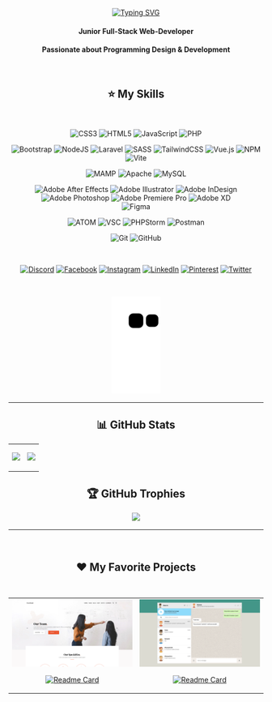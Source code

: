 <div align="center">
  
[![Typing SVG](https://readme-typing-svg.herokuapp.com?font=Roboto&size=40&color=F71567&center=true&vCenter=true&width=435&height=100&lines=HI!+%F0%9F%91%8B++;I'm+Roberto+%F0%9F%98%8A;Nice+to+meet+you!+%F0%9F%9A%80)](https://git.io/typing-svg)

</div> 

<h4 align="center">Junior Full-Stack Web-Developer</h4>
<h4 align="center">Passionate about Programming Design & Development</h4>

<br>

<div align="center">

 
    
  <h2 align="center"> ⭐️ My Skills</h2>
  
  <br>
  
  ![CSS3](https://img.shields.io/badge/css3-%231572B6.svg?style=for-the-badge&logo=css3&logoColor=white)
  ![HTML5](https://img.shields.io/badge/html5-%23E34F26.svg?style=for-the-badge&logo=html5&logoColor=white)
  ![JavaScript](https://img.shields.io/badge/javascript-%23323330.svg?style=for-the-badge&logo=javascript&logoColor=white)
  ![PHP](https://img.shields.io/badge/php-%23777BB4.svg?style=for-the-badge&logo=php&logoColor=white)
  
  ![Bootstrap](https://img.shields.io/badge/bootstrap-%23563D7C.svg?style=for-the-badge&logo=bootstrap&logoColor=white) 
  ![NodeJS](https://img.shields.io/badge/node.js-6DA55F?style=for-the-badge&logo=node.js&logoColor=white) 
  ![Laravel](https://img.shields.io/badge/laravel-%23FF2D20.svg?style=for-the-badge&logo=laravel&logoColor=white) 
  ![SASS](https://img.shields.io/badge/SASS-hotpink.svg?style=for-the-badge&logo=SASS&logoColor=white) 
  ![TailwindCSS](https://img.shields.io/badge/tailwindcss-%2338B2AC.svg?style=for-the-badge&logo=tailwind-css&logoColor=white) 
  ![Vue.js](https://img.shields.io/badge/vuejs-%2335495e.svg?style=for-the-badge&logo=vuedotjs&logoColor=white)
  ![NPM](https://img.shields.io/badge/NPM-%23CB3837.svg?style=for-the-badge&logo=npm&logoColor=white)
  ![Vite](https://img.shields.io/badge/-Vite-646cff?logo=vite&logoColor=white&style=for-the-badge)
  
  ![MAMP](https://img.shields.io/badge/-MAMP-02749C?logo=mamp&logoColor=white&style=for-the-badge)
  ![Apache](https://img.shields.io/badge/apache-%23D42029.svg?style=for-the-badge&logo=apache&logoColor=white)
  ![MySQL](https://img.shields.io/badge/mysql-%2300f.svg?style=for-the-badge&logo=mysql&logoColor=white)
  
  ![Adobe After Effects](https://img.shields.io/badge/Adobe%20After%20Effects-9999FF.svg?style=for-the-badge&logo=Adobe%20After%20Effects&logoColor=white) 
  ![Adobe Illustrator](https://img.shields.io/badge/adobeillustrator-%23FF9A00.svg?style=for-the-badge&logo=adobeillustrator&logoColor=white) 
  ![Adobe InDesign](https://img.shields.io/badge/Adobe%20InDesign-49021F?style=for-the-badge&logo=adobeindesign&logoColor=white) 
  ![Adobe Photoshop](https://img.shields.io/badge/adobephotoshop-%2331A8FF.svg?style=for-the-badge&logo=adobephotoshop&logoColor=white) 
  ![Adobe Premiere Pro](https://img.shields.io/badge/Adobe%20Premiere%20Pro-9999FF.svg?style=for-the-badge&logo=Adobe%20Premiere%20Pro&logoColor=white) 
  ![Adobe XD](https://img.shields.io/badge/Adobe%20XD-470137?style=for-the-badge&logo=Adobe%20XD&logoColor=white) 	
  ![Figma](https://img.shields.io/badge/figma-%23F24E1E.svg?style=for-the-badge&logo=figma&logoColor=white)
  
  ![ATOM](https://img.shields.io/badge/Atom-66595C?style=for-the-badge&logo=Atom&logoColor=white)
  ![VSC](https://img.shields.io/badge/Visual_Studio_Code-0078D4?style=for-the-badge&logo=visual%20studio%20code&logoColor=white)
  ![PHPStorm](http://img.shields.io/badge/-PHPStorm-181717?style=for-the-badge&logo=phpstorm&logoColor=white)
  ![Postman](https://img.shields.io/badge/Postman-FF6C37?style=for-the-badge&logo=postman&logoColor=white)
  
  ![Git](https://img.shields.io/badge/git-%23F05033.svg?style=for-the-badge&logo=git&logoColor=white)
  ![GitHub](https://img.shields.io/badge/github-%23121011.svg?style=for-the-badge&logo=github&logoColor=white)
  
  

  <br>
  
[![Discord](https://img.shields.io/badge/Discord-%237289DA.svg?logo=discord&logoColor=white)](https://discord.gg/Robertolarivera#4651) 
  [![Facebook](https://img.shields.io/badge/Facebook-%231877F2.svg?logo=Facebook&logoColor=white)](https://facebook.com/roberto.larivera.98) 
  [![Instagram](https://img.shields.io/badge/Instagram-%23E4405F.svg?logo=Instagram&logoColor=white)](https://instagram.com/l_r_o_b_1) 
  [![LinkedIn](https://img.shields.io/badge/LinkedIn-%230077B5.svg?logo=linkedin&logoColor=white)](https://www.linkedin.com/in/robertolarivera) 
  [![Pinterest](https://img.shields.io/badge/Pinterest-%23E60023.svg?logo=Pinterest&logoColor=white)](https://pinterest.com/@rlarivera) 
  [![Twitter](https://img.shields.io/badge/Twitter-%231DA1F2.svg?logo=Twitter&logoColor=white)](https://twitter.com/@robylariv) 
  
  <!-- [![](https://visitcount.itsvg.in/api?id=Roberto-Larivera&icon=5&color=9)](https://visitcount.itsvg.in) -->
  
 </div>
 
 

  <br>
  
  

  <div align=center>
  
  ![snake gif](https://github.com/Roberto-Larivera/snake/blob/output/github-contribution-grid-snake.svg)


---
  
  

  <h2 align=center> 📊 GitHub Stats </h2>

<table><tr><td  align="center" width="50%">

![](https://github-readme-stats.vercel.app/api?username=Roberto-Larivera&theme=vue-dark&hide_border=true&include_all_commits=false&count_private=false)

</td><td align="center" width="50%">

![](https://github-readme-stats.vercel.app/api/top-langs/?username=Roberto-Larivera&theme=vue-dark&hide_border=true&include_all_commits=false&count_private=false&layout=compact)

</td></tr></table> 


<!--![](https://github-readme-streak-stats.herokuapp.com/?user=Roberto-Larivera&theme=vue-dark&hide_border=true)-->

  <h2 align=center> 🏆 GitHub Trophies </h2>
  
![](https://github-profile-trophy.vercel.app/?username=Roberto-Larivera&theme=dracula&no-frame=false&no-bg=false&margin-w=4)

</div>
  
  
---

  <br>
  <div align="center">
  
  
  <h2 align="center"> ❤️ My Favorite Projects </h2>
  
  <br>
  
  <table><tr><td valign="top" width="50%">

 <div align="center">
  
 <a href="https://github.com/Roberto-Larivera/proj-html-vuejs">
   
<img width="100%" src="https://github.com/Roberto-Larivera/proj-html-vuejs/blob/master/public/site/img-1.png" />
  
  [![Readme Card](https://github-readme-stats.vercel.app/api/pin/?username=Roberto-Larivera&repo=proj-html-vuejs&theme=tokyonight)](https://github.com/Roberto-Larivera/proj-html-vuejs)
   
  </a>

  </div>

</td><td valign="top" width="50%">

<div align="center">
  
 <a href="https://github.com/Roberto-Larivera/vue-boolzapp">
   
<img width="100%" src="https://github.com/Roberto-Larivera/vue-boolzapp/blob/main/public/img-1.png" />
  
  [![Readme Card](https://github-readme-stats.vercel.app/api/pin/?username=Roberto-Larivera&repo=vue-boolzapp&theme=tokyonight)](https://github.com/Roberto-Larivera/vue-boolzapp)
   
  </a>

  </div>


</td></tr></table> 
